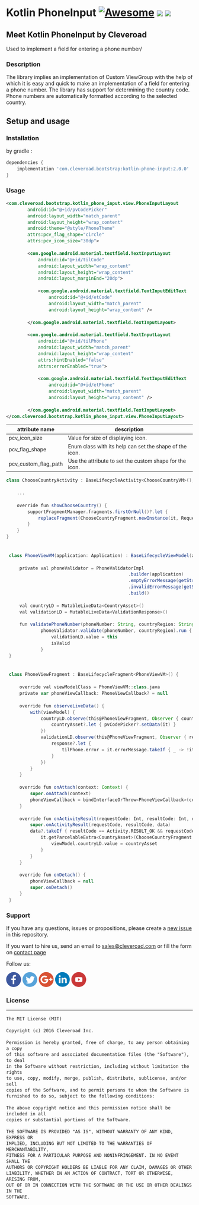 # Kotlin PhoneInput [![Awesome](https://cdn.rawgit.com/sindresorhus/awesome/d7305f38d29fed78fa85652e3a63e154dd8e8829/media/badge.svg)](https://github.com/sindresorhus/awesome) <img src="https://www.cleveroad.com/public/comercial/label-android.svg" height="19"> <a href="https://www.cleveroad.com/?utm_source=github&utm_medium=label&utm_campaign=contacts"><img src="https://www.cleveroad.com/public/comercial/label-cleveroad.svg" height="19"></a>

## Meet Kotlin PhoneInput by Cleveroad

Used to implement a field for entering a phone number/

### Description ###
The library implies an implementation of Custom ViewGroup with the help of which it is easy and quick to make an implementation of a field for entering a phone number. The library has support for determining the country code. Phone numbers are automatically formatted according to the selected country.

## Setup and usage
### Installation
by gradle : 
```groovy
dependencies {
    implementation 'com.cleveroad.bootstrap:kotlin-phone-input:2.0.0'
}
```

### Usage ###

```xml
<com.cleveroad.bootstrap.kotlin_phone_input.view.PhoneInputLayout
        android:id="@+id/pvCodePicker"
        android:layout_width="match_parent"
        android:layout_height="wrap_content"
        android:theme="@style/PhoneTheme"
        attrs:pcv_flag_shape="circle"
        attrs:pcv_icon_size="30dp">

        <com.google.android.material.textfield.TextInputLayout
            android:id="@+id/tilCode"
            android:layout_width="wrap_content"
            android:layout_height="wrap_content"
            android:layout_marginEnd="20dp">

            <com.google.android.material.textfield.TextInputEditText
                android:id="@+id/etCode"
                android:layout_width="match_parent"
                android:layout_height="wrap_content" />

        </com.google.android.material.textfield.TextInputLayout>

        <com.google.android.material.textfield.TextInputLayout
            android:id="@+id/tilPhone"
            android:layout_width="match_parent"
            android:layout_height="wrap_content"
            attrs:hintEnabled="false"
            attrs:errorEnabled="true">

            <com.google.android.material.textfield.TextInputEditText
                android:id="@+id/etPhone"
                android:layout_width="match_parent"
                android:layout_height="wrap_content" />

        </com.google.android.material.textfield.TextInputLayout>
</com.cleveroad.bootstrap.kotlin_phone_input.view.PhoneInputLayout>
```
|  attribute name | description |
|---|---|
| pcv_icon_size  | Value for size of displaying icon. |
| pcv_flag_shape  | Enum class with its help can set the shape of the icon. |
| pcv_custom_flag_path  | Use the attribute to set the custom shape for the icon. |
```groovy
class ChooseCountryActivity : BaseLifecycleActivity<ChooseCountryVM>(), PhoneViewCallback {

    ...

    override fun showChooseCountry() {
        supportFragmentManager.fragments.firstOrNull()?.let {
            replaceFragment(ChooseCountryFragment.newInstance(it, RequestCode.REQUEST_CHOOSE_COUNTRY()))
        }
    }
}


 class PhoneViewVM(application: Application) : BaseLifecycleViewModel(application) {
 
     private val phoneValidator = PhoneValidatorImpl
                                              .builder(application)
                                              .emptyErrorMessage(getString(R.string.phone_is_invalid))
                                              .invalidErrorMessage(getString(R.string.phone_is_invalid))
                                              .build()
 
     val countryLD = MutableLiveData<CountryAsset>()
     val validationLD = MutableLiveData<ValidationResponse>()
 
     fun validatePhoneNumber(phoneNumber: String, countryRegion: String): Boolean =
             phoneValidator.validate(phoneNumber, countryRegion).run {
                 validationLD.value = this
                 isValid
             }
 }


 class PhoneViewFragment : BaseLifecycleFragment<PhoneViewVM>() {
 
     override val viewModelClass = PhoneViewVM::class.java
     private var phoneViewCallback: PhoneViewCallback? = null
 
     override fun observeLiveData() {
         with(viewModel) {
             countryLD.observe(this@PhoneViewFragment, Observer { countryAsset ->
                 countryAsset?.let { pvCodePicker?.setData(it) }
             })
             validationLD.observe(this@PhoneViewFragment, Observer { response ->
                 response?.let {
                     tilPhone.error = it.errorMessage.takeIf { _ -> !it.isValid }
                 }
             })
         }
     }
 
     override fun onAttach(context: Context) {
         super.onAttach(context)
         phoneViewCallback = bindInterfaceOrThrow<PhoneViewCallback>(context)
     }
 
     override fun onActivityResult(requestCode: Int, resultCode: Int, data: Intent?) {
         super.onActivityResult(requestCode, resultCode, data)
         data?.takeIf { resultCode == Activity.RESULT_OK && requestCode == RequestCode.REQUEST_CHOOSE_COUNTRY() }?.let {
             it.getParcelableExtra<CountryAsset>(ChooseCountryFragment.CHOOSE_COUNTRY_EXTRA)?.let { countryAsset ->
                 viewModel.countryLD.value = countryAsset
             }
         }
     }
 
     override fun onDetach() {
         phoneViewCallback = null
         super.onDetach()
     }
 } 
```

### Support ###
If you have any questions, issues or propositions, please create a <a href="../../issues/new">new issue</a> in this repository.

If you want to hire us, send an email to sales@cleveroad.com or fill the form on <a href="https://www.cleveroad.com/contact">contact page</a>

Follow us:

[![Awesome](/images/social/facebook.png)](https://www.facebook.com/cleveroadinc/)   [![Awesome](/images/social/twitter.png)](https://twitter.com/cleveroadinc)   [![Awesome](/images/social/google.png)](https://plus.google.com/+CleveroadInc)   [![Awesome](/images/social/linkedin.png)](https://www.linkedin.com/company/cleveroad-inc-)   [![Awesome](/images/social/youtube.png)](https://www.youtube.com/channel/UCFNHnq1sEtLiy0YCRHG2Vaw)
<br/>

### License ###
* * *
    The MIT License (MIT)
    
    Copyright (c) 2016 Cleveroad Inc.
    
    Permission is hereby granted, free of charge, to any person obtaining a copy
    of this software and associated documentation files (the "Software"), to deal
    in the Software without restriction, including without limitation the rights
    to use, copy, modify, merge, publish, distribute, sublicense, and/or sell
    copies of the Software, and to permit persons to whom the Software is
    furnished to do so, subject to the following conditions:
    
    The above copyright notice and this permission notice shall be included in all
    copies or substantial portions of the Software.
    
    THE SOFTWARE IS PROVIDED "AS IS", WITHOUT WARRANTY OF ANY KIND, EXPRESS OR
    IMPLIED, INCLUDING BUT NOT LIMITED TO THE WARRANTIES OF MERCHANTABILITY,
    FITNESS FOR A PARTICULAR PURPOSE AND NONINFRINGEMENT. IN NO EVENT SHALL THE
    AUTHORS OR COPYRIGHT HOLDERS BE LIABLE FOR ANY CLAIM, DAMAGES OR OTHER
    LIABILITY, WHETHER IN AN ACTION OF CONTRACT, TORT OR OTHERWISE, ARISING FROM,
    OUT OF OR IN CONNECTION WITH THE SOFTWARE OR THE USE OR OTHER DEALINGS IN THE
    SOFTWARE.
